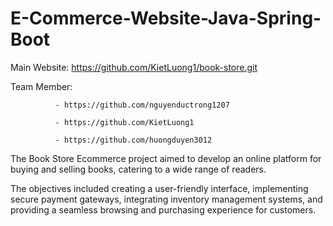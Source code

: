 # E-Commerce-Website-Java-Spring-Boot
Main Website: https://github.com/KietLuong1/book-store.git

Team Member:  

              - https://github.com/nguyenductrong1207

              - https://github.com/KietLuong1
              
              - https://github.com/huongduyen3012
              
The Book Store Ecommerce project aimed to develop an online platform for buying and selling books, catering to a wide range of readers.

The objectives included creating a user-friendly interface, implementing secure payment gateways, integrating inventory management systems, and providing a seamless browsing and purchasing experience for customers.
